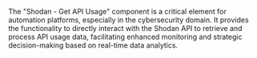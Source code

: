 The "Shodan - Get API Usage" component is a critical element for automation platforms, especially in the cybersecurity domain. It provides the functionality to directly interact with the Shodan API to retrieve and process API usage data, facilitating enhanced monitoring and strategic decision-making based on real-time data analytics.
